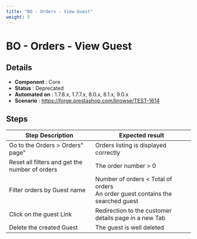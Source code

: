 ```yaml
---
title: "BO - Orders - View Guest"
weight: 5
---
```


# BO - Orders - View Guest
## Details
* **Component** : Core
* **Status** : Deprecated
* **Automated on** : 1.7.8.x, 1.7.7.x, 8.0.x, 8.1.x, 9.0.x
* **Scenario** : https://forge.prestashop.com/browse/TEST-1614

## Steps
| Step Description | Expected result |
| ----- | ----- |
| Go to the Orders > Orders" page" | Orders listing is displayed correctly |
| Reset all filters and get the number of orders | The order number > 0 |
| Filter orders by Guest name | Number of orders < Total of orders<br>An order guest contains the searched guest |
| Click on the guest Link | Redirection to the customer details page in a new Tab |
| Delete the created Guest | The guest is well deleted |
